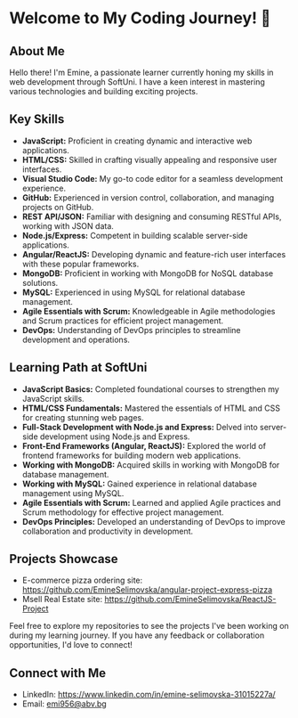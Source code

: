 # Welcome to My Coding Journey! 👋

## About Me

Hello there! I'm Emine, a passionate learner currently honing my skills in web development through SoftUni. I have a keen interest in mastering various technologies and building exciting projects.

## Key Skills

- **JavaScript:** Proficient in creating dynamic and interactive web applications.
- **HTML/CSS:** Skilled in crafting visually appealing and responsive user interfaces.
- **Visual Studio Code:** My go-to code editor for a seamless development experience.
- **GitHub:** Experienced in version control, collaboration, and managing projects on GitHub.
- **REST API/JSON:** Familiar with designing and consuming RESTful APIs, working with JSON data.
- **Node.js/Express:** Competent in building scalable server-side applications.
- **Angular/ReactJS:** Developing dynamic and feature-rich user interfaces with these popular frameworks.
- **MongoDB:** Proficient in working with MongoDB for NoSQL database solutions.
- **MySQL:** Experienced in using MySQL for relational database management.
- **Agile Essentials with Scrum:** Knowledgeable in Agile methodologies and Scrum practices for efficient project management.
- **DevOps:** Understanding of DevOps principles to streamline development and operations.

## Learning Path at SoftUni

- **JavaScript Basics:** Completed foundational courses to strengthen my JavaScript skills.
- **HTML/CSS Fundamentals:** Mastered the essentials of HTML and CSS for creating stunning web pages.
- **Full-Stack Development with Node.js and Express:** Delved into server-side development using Node.js and Express.
- **Front-End Frameworks (Angular, ReactJS):** Explored the world of frontend frameworks for building modern web applications.
- **Working with MongoDB:** Acquired skills in working with MongoDB for database management.
- **Working with MySQL:** Gained experience in relational database management using MySQL.
- **Agile Essentials with Scrum:** Learned and applied Agile practices and Scrum methodology for effective project management.
- **DevOps Principles:** Developed an understanding of DevOps to improve collaboration and productivity in development.

## Projects Showcase

- E-commerce pizza ordering site: https://github.com/EmineSelimovska/angular-project-express-pizza
- Msell Real Estate site: https://github.com/EmineSelimovska/ReactJS-Project

Feel free to explore my repositories to see the projects I've been working on during my learning journey. If you have any feedback or collaboration opportunities, I'd love to connect!

## Connect with Me

- LinkedIn: https://www.linkedin.com/in/emine-selimovska-31015227a/
- Email: emi956@abv.bg
